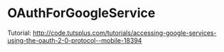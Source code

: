 OAuthForGoogleService
=====================

Tutorial: http://code.tutsplus.com/tutorials/accessing-google-services-using-the-oauth-2-0-protocol--mobile-18394
